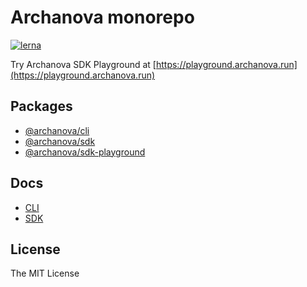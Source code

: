 # Archanova monorepo

[![lerna](https://img.shields.io/badge/maintained%20with-lerna-cc00ff.svg)](https://lernajs.io/)

Try Archanova SDK Playground at [https://playground.archanova.run](https://playground.archanova.run)

## Packages

- [@archanova/cli](packages/cli)
- [@archanova/sdk](packages/sdk)
- [@archanova/sdk-playground](packages/sdk-playground)

## Docs

- [CLI](docs/cli.md)
- [SDK](docs/sdk/index.md)


## License

The MIT License
